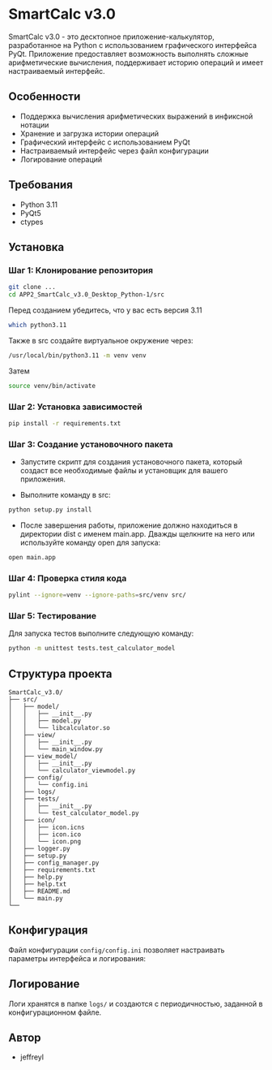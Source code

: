 # SmartCalc v3.0

SmartCalc v3.0 - это десктопное приложение-калькулятор, разработанное на Python с использованием графического интерфейса PyQt. Приложение предоставляет возможность выполнять сложные арифметические вычисления, поддерживает историю операций и имеет настраиваемый интерфейс.

## Особенности

- Поддержка вычисления арифметических выражений в инфиксной нотации
- Хранение и загрузка истории операций
- Графический интерфейс с использованием PyQt
- Настраиваемый интерфейс через файл конфигурации
- Логирование операций

## Требования

- Python 3.11
- PyQt5
- ctypes

## Установка

### Шаг 1: Клонирование репозитория

```sh
git clone ...
cd APP2_SmartCalc_v3.0_Desktop_Python-1/src
```
Перед созданием убедитесь, что у вас есть версия 3.11
```sh
which python3.11
```
Также в src создайте виртуальное окружение через:

```sh
/usr/local/bin/python3.11 -m venv venv
```
Затем
```sh
source venv/bin/activate
```

### Шаг 2: Установка зависимостей

```sh
pip install -r requirements.txt
```

### Шаг 3: Создание установочного пакета

- Запустите скрипт для создания установочного пакета, который создаст все необходимые файлы и установщик для вашего приложения.

- Выполните команду в src:

```sh
python setup.py install
```

- После завершения работы, приложение должно находиться в директории dist с именем main.app. Дважды щелкните на него или используйте команду open для запуска:

```sh
open main.app
```

### Шаг 4: Проверка стиля кода
```sh
pylint --ignore=venv --ignore-paths=src/venv src/
```

### Шаг 5: Тестирование

Для запуска тестов выполните следующую команду:

```sh
python -m unittest tests.test_calculator_model
```

## Структура проекта

```plaintext
SmartCalc_v3.0/
├── src/
│   ├── model/
│   │   ├── __init__.py
│   │   ├── model.py
│   │   └── libcalculator.so
│   ├── view/
│   │   ├── __init__.py
│   │   └── main_window.py
│   ├── view_model/
│   │   ├── __init__.py
│   │   └── calculator_viewmodel.py
│   ├── config/
│   │   └── config.ini
│   ├── logs/
│   ├── tests/
│   │   ├── __init__.py
│   │   └── test_calculator_model.py
│   ├── icon/
│   │   ├── icon.icns
│   │   ├── icon.ico
│   │   └── icon.png
│   ├── logger.py
│   ├── setup.py
│   ├── config_manager.py
│   ├── requirements.txt
│   ├── help.py
│   ├── help.txt
│   ├── README.md
│   └── main.py
└──
```

## Конфигурация

Файл конфигурации `config/config.ini` позволяет настраивать параметры интерфейса и логирования:

## Логирование

Логи хранятся в папке `logs/` и создаются с периодичностью, заданной в конфигурационном файле.

## Автор

- jeffreyl